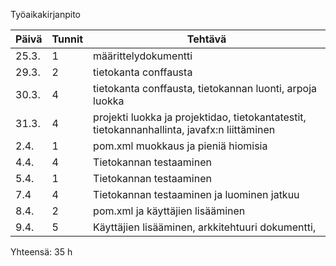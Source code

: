 Työaikakirjanpito


| Päivä    | Tunnit | Tehtävä              |
| -------- | ------ | -------------------- |
| 25.3.|1| määrittelydokumentti |
| 29.3.|2| tietokanta conffausta|
| 30.3.|4| tietokanta conffausta, tietokannan luonti, arpoja luokka|
| 31.3.|4|projekti luokka ja projektidao, tietokantatestit, tietokannanhallinta, javafx:n liittäminen|
| 2.4.|1| pom.xml muokkaus ja pieniä hiomisia|
| 4.4.|4|Tietokannan testaaminen|
| 5.4.|1|Tietokannan testaaminen|
| 7.4|4|Tietokannan testaaminen ja luominen jatkuu|
| 8.4.|2|pom.xml ja käyttäjien lisääminen|
|9.4.|5 |Käyttäjien lisääminen, arkkitehtuuri dokumentti,|
Yhteensä: 35 h
